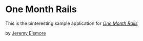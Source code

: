 # One Month Rails

This is the pinteresting sample application for 
[*One Month Rails*](http://onemonthrails.com)

by [Jeremy Elsmore](http://jeremyelsmore.com)